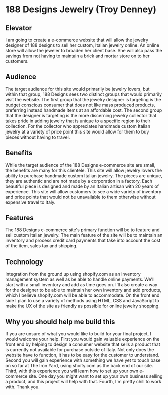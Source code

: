# 188 Designs Jewelry (Troy Denney)

## Elevator

I am going to create a e-commerce website that will allow the jewelry designer of 188 designs to sell her custom, Italian jewelry online.  An online store will allow the jeweler to broaden her client base. She will also pass the savings from not having to maintain a brick and mortar store on to her customers.


## Audience

The target audience for this site would primarily be jewelry lovers, but within that group, 188 Designs sees two distinct groups that would primarily visit the website.  The first group that the jewelry designer is targeting is the budget conscious consumer that does not like mass produced products, preferring instead handmade items at an affordable cost.  The second group that the designer is targeting is the more discerning jewelry collector that takes pride in adding jewelry that is unique to a specific region to their collection.  For the collector who appreciates handmade custom Italian jewelry at a variety of price point this site would allow for them to buy pieces without having to travel.

## Benefits

While the target audience of the 188 Designs e-commerce site are small, the benefits are many for this clientele.  This site will allow jewelry lovers the ability to purchase handmade custom Italian jewelry.  The pieces are unique, they are authentic and are not made by a corporation in a factory.  Each beautiful piece is designed and made by an Italian artisan with 20 years of experience.  This site will allow customers to see a wide variety of inventory and price points that would not be unavailable to them otherwise without expensive travel to Italy.

## Features

The 188 Designs e-commerce site's primary function will be to feature and sell custom Italian jewelry.  The main feature of the site will be to maintain an inventory and process credit card payments that take into account the cost of the item, sales tax and shipping.

## Technology

Integration from the ground up using shopify.com as an inventory management system as well as be able to handle online payments.  We'll start with a small inventory and add as time goes on.  I'll also create a way for the designer to be able to maintain her own inventory and add products, which I believe shopify.com will be able to accommodate.  On the front end side I plan to use a variety of methods using HTML, CSS and JavaScript to make the UX of the site as friendly as possible for online jewelry shopping.

## Why you should help me build this

If you are unsure of what you would like to build for your final project, I would welcome your help.  First you would gain valuable experience on the front end by helping to design a consumer website that sells a product that is currently not available for purchase outside of Italy.  Not only does the website have to function, it has to be easy for the customer to understand.  Second you will gain experience with something we have yet to touch base on so far at The Iron Yard, using shoify.com as the back end of our site.  Third, with this experience you will learn how to set up your own e-commerce site.  One day you might want to set up your own business selling a product, and this project will help with that.  Fourth, I'm pretty chill to work with.  Thank you.
